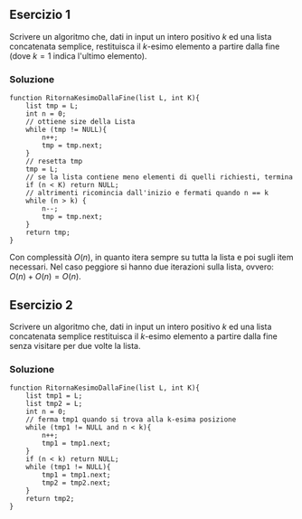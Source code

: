 ## Esercizio 1
Scrivere un algoritmo che, dati in input un intero positivo $k$ ed una lista concatenata semplice, restituisca il $k$-esimo elemento a partire dalla fine (dove $k = 1$ indica l'ultimo elemento).
### Soluzione
```pseudocodice
function RitornaKesimoDallaFine(list L, int K){
	list tmp = L;
	int n = 0;
	// ottiene size della Lista
	while (tmp != NULL){
		n++;
		tmp = tmp.next;
	}
	// resetta tmp
	tmp = L;
	// se la lista contiene meno elementi di quelli richiesti, termina
	if (n < K) return NULL;
	// altrimenti ricomincia dall'inizio e fermati quando n == k
	while (n > k) {
		n--;
		tmp = tmp.next;
	}
	return tmp;
}
```
Con complessità $O(n)$, in quanto itera sempre su tutta la lista e poi sugli item necessari. Nel caso peggiore si hanno due iterazioni sulla lista, ovvero: $O(n) + O(n) = O(n)$.
## Esercizio 2
Scrivere un algoritmo che, dati in input un intero positivo $k$ ed una lista concatenata semplice restituisca il $k$-esimo elemento a partire dalla fine senza visitare per due volte la lista.
### Soluzione
```pseudocodice
function RitornaKesimoDallaFine(list L, int K){
	list tmp1 = L;
	list tmp2 = L;
	int n = 0;
	// ferma tmp1 quando si trova alla k-esima posizione
	while (tmp1 != NULL and n < k){
		n++;
		tmp1 = tmp1.next;
	}
	if (n < k) return NULL;
	while (tmp1 != NULL){
		tmp1 = tmp1.next;
		tmp2 = tmp2.next;
	}
	return tmp2;
}
```